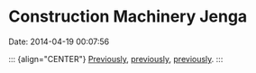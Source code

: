 Construction Machinery Jenga
============================

Date: 2014-04-19 00:07:56

::: {align="CENTER"}
[Previously](http://www.jwz.org/blog/2006/03/the-claw-is-my-master/),
[previously](http://www.jwz.org/blog/2013/02/the-hvac-matrix-has-you-or-always-mount-a-scratch-ramp/),
[previously](http://www.jwz.org/blog/2013/04/the-new-collective-noun-is-a-jenga-of-cocks/).
:::

